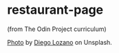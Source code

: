 # restaurant-page
(from The Odin Project curriculum)


[Photo](https://unsplash.com/photos/mE6kjov4rTg) by [Diego Lozano](https://unsplash.com/@diegonacho) on Unsplash.
